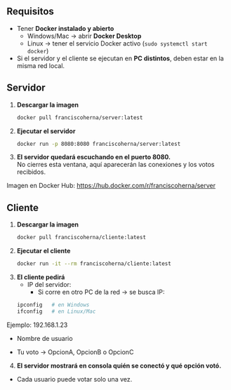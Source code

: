 ## Requisitos

- Tener **Docker instalado y abierto**  
  - Windows/Mac → abrir **Docker Desktop**  
  - Linux → tener el servicio Docker activo (`sudo systemctl start docker`)  
- Si el servidor y el cliente se ejecutan en **PC distintos**, deben estar en la misma red local.  

## Servidor

1. **Descargar la imagen**
   ```bash
   docker pull franciscoherna/server:latest
2. **Ejecutar el servidor**
      ```bash
      docker run -p 8080:8080 franciscoherna/server:latest
3. **El servidor quedará escuchando en el puerto 8080.**                 
No cierres esta ventana, aquí aparecerán las conexiones y los votos recibidos.

Imagen en Docker Hub: https://hub.docker.com/r/franciscoherna/server

## Cliente

1. **Descargar la imagen**
      ```bash
      docker pull franciscoherna/cliente:latest
2. **Ejecutar el cliente**
   ```bash
   docker run -it --rm franciscoherna/cliente:latest
3. **El cliente pedirá**
   - IP del servidor:
       - Si corre en otro PC de la red → se busca IP:
   ```bash
   ipconfig   # en Windows
   ifconfig   # en Linux/Mac
Ejemplo: 192.168.1.23

- Nombre de usuario

- Tu voto → OpcionA, OpcionB o OpcionC

4. **El servidor mostrará en consola quién se conectó y qué opción votó.**
  - Cada usuario puede votar solo una vez.





